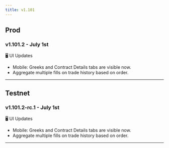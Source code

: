 ```yaml
---
title: v1.101
---
```

## Prod
### v1.101.2 - July 1st
🖥️  UI Updates 
* Mobile: Greeks and Contract Details tabs are visible now.
* Aggregate multiple fills on trade history based on order.
---

## Testnet
### v1.101.2-rc.1 - July 1st
🖥️  UI Updates 
* Mobile: Greeks and Contract Details tabs are visible now.
* Aggregate multiple fills on trade history based on order.
---
